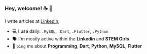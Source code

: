 ### Hey, welcome! ☕ 🤍
I write articles at [Linkedin](https://www.linkedin.com/in/aline-sousa-8648b1358/);

- 💻 I use daily: `.MySQL`, `.Dart`, `.Flutter`, `.Python`
- 🗣️ I'm mostly active within the **Linkedin** and **STEM Girls**
- 💬 `ping` me about **Programming**, **Dart**, **Python**, **MySQL**, **Flutter**
